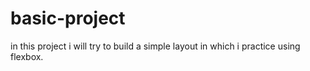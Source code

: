 # basic-project

in this project i will try to build a simple layout in which i practice using flexbox.
